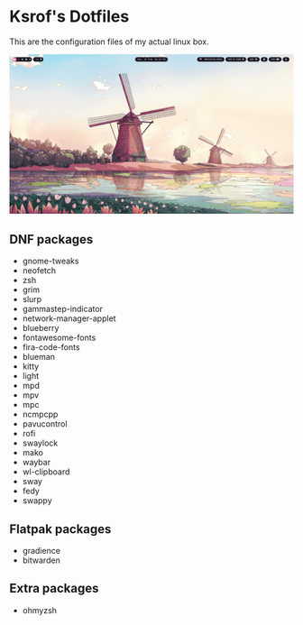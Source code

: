 # Ksrof's Dotfiles

This are the configuration files of my actual linux box.

![Sway Desktop](desktop.png)

## DNF packages

- gnome-tweaks
- neofetch
- zsh
- grim
- slurp
- gammastep-indicator
- network-manager-applet
- blueberry
- fontawesome-fonts
- fira-code-fonts
- blueman
- kitty
- light
- mpd
- mpv
- mpc
- ncmpcpp
- pavucontrol
- rofi
- swaylock
- mako
- waybar
- wl-clipboard
- sway
- fedy
- swappy

## Flatpak packages

- gradience
- bitwarden

## Extra packages

- ohmyzsh
